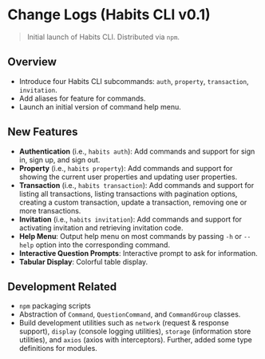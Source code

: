 # Change Logs (Habits CLI v0.1)

> Initial launch of Habits CLI.
> Distributed via `npm`.

## Overview

* Introduce four Habits CLI subcommands: `auth`, `property`, `transaction`, `invitation`.
* Add aliases for feature for commands.
* Launch an initial version of command help menu.

## New Features

* **Authentication** (i.e., `habits auth`): Add commands and support for sign in, sign up, and sign out.
* **Property** (i.e., `habits property`): Add commands and support for showing the current user properties and updating user properties.
* **Transaction** (i.e., `habits transaction`): Add commands and support for listing all transactions, listing transactions with pagination options, creating a custom transaction, update a transaction, removing one or more transactions.
* **Invitation** (i.e., `habits invitation`): Add commands and support for activating invitation and retrieving invitation code.
* **Help Menu**: Output help menu on most commands by passing `-h` or `--help` option into the corresponding command.
* **Interactive Question Prompts**: Interactive prompt to ask for information.
* **Tabular Display**: Colorful table display.

## Development Related

* `npm` packaging scripts
* Abstraction of `Command`, `QuestionCommand`, and `CommandGroup` classes.
* Build development utilities such as `network` (request & response support), `display` (console logging utilities), `storage` (information store utilities), and `axios` (axios with interceptors). Further, added some type definitions for modules.
